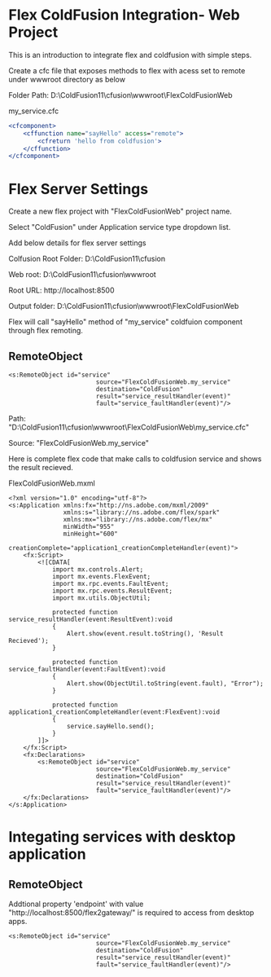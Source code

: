 # Flex ColdFusion Integration- Web Project

This is an introduction to integrate flex and coldfusion with simple steps.

Create a cfc file that exposes methods to flex with acess set to remote under wwwroot directory as below

Folder Path:
D:\ColdFusion11\cfusion\wwwroot\FlexColdFusionWeb

my_service.cfc

```cfc
<cfcomponent>
	<cffunction name="sayHello" access="remote">		
		<cfreturn 'hello from coldfusion'>
	</cffunction>
</cfcomponent>

```

# Flex Server Settings

Create a new flex project with "FlexColdFusionWeb" project name. 

Select "ColdFusion" under Application service type dropdown list. 

Add below details for flex server settings

Colfusion Root Folder: D:\ColdFusion11\cfusion

Web root: D:\ColdFusion11\cfusion\wwwroot

Root URL: http://localhost:8500

Output folder: D:\ColdFusion11\cfusion\wwwroot\FlexColdFusionWeb


Flex will call "sayHello" method of "my_service" coldfuion component through flex remoting. 

## RemoteObject
```mxml
<s:RemoteObject id="service"
						source="FlexColdFusionWeb.my_service"
						destination="ColdFusion"
						result="service_resultHandler(event)"
						fault="service_faultHandler(event)"/>

```

Path: "D:\ColdFusion11\cfusion\wwwroot\FlexColdFusionWeb\my_service.cfc"

Source: "FlexColdFusionWeb.my_service"

Here is complete flex code that make calls to coldfusion service and shows the result recieved.

FlexColdFusionWeb.mxml 
```mxml
<?xml version="1.0" encoding="utf-8"?>
<s:Application xmlns:fx="http://ns.adobe.com/mxml/2009"
			   xmlns:s="library://ns.adobe.com/flex/spark"
			   xmlns:mx="library://ns.adobe.com/flex/mx"
			   minWidth="955"
			   minHeight="600"
			   creationComplete="application1_creationCompleteHandler(event)">
	<fx:Script>
		<![CDATA[
			import mx.controls.Alert;
			import mx.events.FlexEvent;
			import mx.rpc.events.FaultEvent;
			import mx.rpc.events.ResultEvent;
			import mx.utils.ObjectUtil;

			protected function service_resultHandler(event:ResultEvent):void
			{
				Alert.show(event.result.toString(), 'Result Recieved');
			}

			protected function service_faultHandler(event:FaultEvent):void
			{
				Alert.show(ObjectUtil.toString(event.fault), "Error");
			}

			protected function application1_creationCompleteHandler(event:FlexEvent):void
			{
				service.sayHello.send();
			}
		]]>
	</fx:Script>
	<fx:Declarations>
		<s:RemoteObject id="service"
						source="FlexColdFusionWeb.my_service"
						destination="ColdFusion"
						result="service_resultHandler(event)"
						fault="service_faultHandler(event)"/>
	</fx:Declarations>
</s:Application>
```

# Integating services with desktop application
## RemoteObject

Addtional property 'endpoint' with value "http://localhost:8500/flex2gateway/" is required to access from desktop apps.

```mxml
<s:RemoteObject id="service"
						source="FlexColdFusionWeb.my_service"
						destination="ColdFusion"
						result="service_resultHandler(event)"
						fault="service_faultHandler(event)"/>

```
